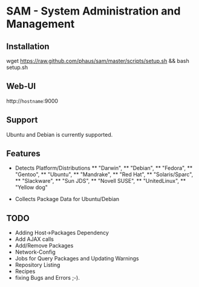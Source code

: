 # SAM - System Administration and Management

## Installation

wget https://raw.github.com/phaus/sam/master/scripts/setup.sh && bash setup.sh

## Web-UI

http://`hostname`:9000

## Support

Ubuntu and Debian is currently supported.


## Features

* Detects Platform/Distributions
 ** "Darwin",
 ** "Debian",
 ** "Fedora",
 ** "Gentoo",
 ** "Ubuntu",
 ** "Mandrake",
 ** "Red Hat",
 ** "Solaris/Sparc",
 ** "Slackware",
 ** "Sun JDS",
 ** "Novell SUSE",
 ** "UnitedLinux",
 ** "Yellow dog"

* Collects Package Data for Ubuntu/Debian

## TODO

* Adding Host->Packages Dependency
* Add AJAX calls
* Add/Remove Packages
* Network-Config
* Jobs for Query Packages and Updating Warnings
* Repository Listing
* Recipes
* fixing Bugs and Errors ;-).
